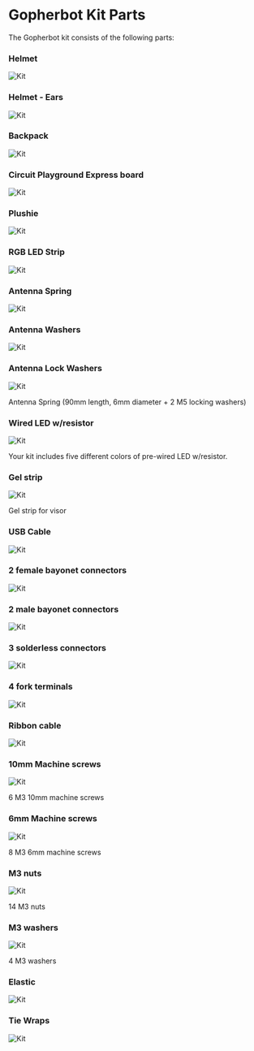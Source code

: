# Gopherbot Kit Parts

The Gopherbot kit consists of the following parts:

### Helmet
![Kit](./images/kit/helmet.png)

### Helmet - Ears
![Kit](./images/kit/ears.png)

### Backpack
![Kit](./images/kit/backpack.png)

### Circuit Playground Express board
![Kit](./images/kit/circuit-playground-express.png)

### Plushie
![Kit](./images/kit/plushie.png)

### RGB LED Strip
![Kit](./images/kit/led-strip.png)

### Antenna Spring
![Kit](./images/kit/spring.png)

### Antenna Washers
![Kit](./images/kit/antenna-washers.png)

### Antenna Lock Washers
![Kit](./images/kit/antenna-lock-washers.png)

Antenna Spring (90mm length, 6mm diameter + 2 M5 locking washers)

### Wired LED w/resistor
![Kit](./images/kit/led.png)

Your kit includes five different colors of pre-wired LED w/resistor.

### Gel strip
![Kit](./images/kit/gel-strip.png)

Gel strip for visor

### USB Cable
![Kit](./images/kit/usb.png)

### 2 female bayonet connectors
![Kit](./images/kit/female-bayonet.png)

### 2 male bayonet connectors
![Kit](./images/kit/male-bayonet.png)

### 3 solderless connectors
![Kit](./images/kit/connectors.png)

### 4 fork terminals
![Kit](./images/kit/terminals.png)

### Ribbon cable
![Kit](./images/kit/ribbon.png)

### 10mm Machine screws
![Kit](./images/kit/10mm-screws.png)

6 M3 10mm machine screws

### 6mm Machine screws
![Kit](./images/kit/6mm-screws.png)

8 M3 6mm machine screws

### M3 nuts
![Kit](./images/kit/m3-nuts.png)

14 M3 nuts

### M3 washers
![Kit](./images/kit/m3-washers.png)

4 M3 washers

### Elastic
![Kit](./images/kit/elastic.png)

### Tie Wraps
![Kit](./images/kit/tie-wraps.png)

